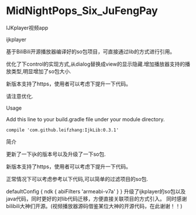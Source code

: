 # MidNightPops_Six_JuFengPay
IJKplayer视频app

ijkplayer

基于BiliBili开源播放器编译好的so包项目，可直接通过lib的方式进行引用。

优化了下control的实现方式,从dialog替换成view的显示隐藏.增加播放器支持的播放类型,明显增加了so包大小.

新版本支持了https，使用者可以考虑下提升一下代码。

请注意优化.

Usage

Add this line to your build.gradle file under your module directory.

    compile 'com.github.leifzhang:IjkLib:0.3.1'
简介

更新了一下ijk的版本号以及升级了一下so包.

新版本支持了https，使用者可以考虑下提升一下代码。

正常情况下可以考虑参考以下代码,可以简单的过滤项目的so包.

  defaultConfig {
        ndk {
            abiFilters 'armeabi-v7a'
        }
    }
升级了ijkplayer的so包以及java代码，同时更好的对lib代码迁移，方便直接关联项目的方式引入。 同时感谢bilibili大神们开源。(视频播放器源码借鉴某位大神的开源代码，在此谢谢！！)
